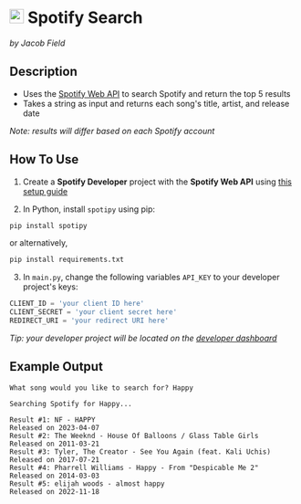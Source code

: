 # <img src="https://www.pngall.com/wp-content/uploads/9/Spotify-Logo-PNG-Picture.png" alt="Image of spotify logo" width="25" height="25"> Spotify Search
_by Jacob Field_

## Description
- Uses the [Spotify Web API](https://developer.spotify.com/documentation/web-api) to search Spotify and return the top 5 results
- Takes a string as input and returns each song's title, artist, and release date

_Note: results will differ based on each Spotify account_

## How To Use
1. Create a **Spotify Developer** project with the **Spotify Web API** using [this setup guide](https://developer.spotify.com/documentation/web-api)

2. In Python, install `spotipy` using pip:
```python
pip install spotipy
```
or alternatively,
```python
pip install requirements.txt
```

3. In `main.py`, change the following variables `API_KEY` to your developer project's keys:
```python
CLIENT_ID = 'your client ID here'
CLIENT_SECRET = 'your client secret here'
REDIRECT_URI = 'your redirect URI here'
```
_Tip: your developer project will be located on the [developer dashboard](https://developer.spotify.com/dashboard)_

## Example Output
```
What song would you like to search for? Happy

Searching Spotify for Happy...

Result #1: NF - HAPPY                                                                  	Released on 2023-04-07
Result #2: The Weeknd - House Of Balloons / Glass Table Girls                          	Released on 2011-03-21
Result #3: Tyler, The Creator - See You Again (feat. Kali Uchis)                       	Released on 2017-07-21
Result #4: Pharrell Williams - Happy - From "Despicable Me 2"                          	Released on 2014-03-03
Result #5: elijah woods - almost happy                                                 	Released on 2022-11-18
```
